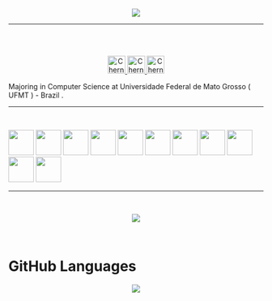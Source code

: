 <br>
<p align="center">
  <img alig src="https://github-profile-trophy.vercel.app/?username=ChernoBen&column=6&rank=SSS,SS,S,AAA,AA,A,B,C" />
</p>
<hr>
<br>
<p align="center">
<br/>
<a href="https://www.linkedin.com/in/benjamim-francisco-73a82613b/">
  <img alt="ChernoBen's LinkdeIN" width="35px" src="https://image.flaticon.com/icons/svg/2111/2111465.svg" />
</a>

<a href="https://www.instagram.com/chernobenj/">
  <img alt="ChernoBen's Instagram" width="35px" src="https://image.flaticon.com/icons/svg/2111/2111421.svg" />
</a>
<a href="https://open.spotify.com/user/vpgpwovbo3g46kxut0vlxfk4x">
  <img alt="ChernoBen's Spotify" width="35px" src="https://image.flaticon.com/icons/svg/2111/2111627.svg" />
</a>
</p>
<p>
Majoring in Computer Science at Universidade Federal de Mato Grosso ( UFMT ) - Brazil .
</p>
<hr>
<br>
 
<code><img height="50" src="https://img.icons8.com/windows/64/000000/nodejs.png"></code>
<code><img height="50" src="https://img.icons8.com/color/48/000000/mongodb.png"></code>
<code><img height="50" src="https://img.icons8.com/color/48/000000/docker.png"></code>
<code><img height="50" src="https://img.icons8.com/color/48/000000/golang.png"></code>
<code><img height="50" src="https://img.icons8.com/color/48/000000/travis-ci.png"></code>
<code><img height="50" src="https://image.flaticon.com/icons/png/512/2085/2085061.png"></code>
<code><img height="50" src="https://image.flaticon.com/icons/svg/2535/2535543.svg"></code>
<code><img height="50" src="https://img.icons8.com/ios/50/000000/django.png"></code>
<code><img height="50" src="https://img.icons8.com/color/48/000000/postgreesql.png"></code>
<code><img height="50" src="https://image.flaticon.com/icons/svg/752/752605.svg"></code>
<code><img height="50" src="https://image.flaticon.com/icons/svg/1680/1680899.svg"></code>
<br>
<hr>
<br>
<p align="center">
<img align="center" src="https://github-readme-stats.vercel.app/api?username=ChernoBen&show_icons=true&hide_border=true">
</p>
<br>
<h1>GitHub Languages</h1>
<p align="center"><img align="center" src="https://github-readme-stats.vercel.app/api/top-langs/?username=ChernoBen&layout=compact&hide=html" /></p>
<br>
